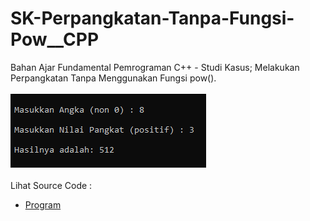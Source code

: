 # SK-Perpangkatan-Tanpa-Fungsi-Pow__CPP
Bahan Ajar Fundamental Pemrograman C++ - Studi Kasus; Melakukan Perpangkatan Tanpa Menggunakan Fungsi pow().<br><br>
<img src="https://github.com/RizkyKhapidsyah/SK-Perpangkatan-Tanpa-Fungsi-Pow__CPP/blob/master/SK-Perpangkatan-Tanpa-Fungsi-Pow__CPP/result/001.PNG"><br><br>
Lihat Source Code : <br>
- <a href="https://github.com/RizkyKhapidsyah/SK-Perpangkatan-Tanpa-Fungsi-Pow__CPP/blob/master/SK-Perpangkatan-Tanpa-Fungsi-Pow__CPP/Source.cpp">Program</a>
